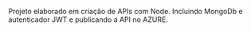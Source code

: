 Projeto elaborado em criação de APIs com Node. Incluindo MongoDb e autenticador JWT e publicando a API no AZURE.
